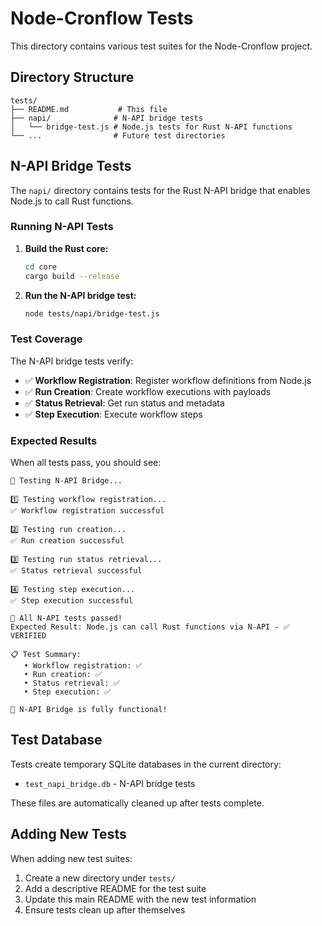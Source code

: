 # Node-Cronflow Tests

This directory contains various test suites for the Node-Cronflow project.

## Directory Structure

```
tests/
├── README.md           # This file
├── napi/              # N-API bridge tests
│   └── bridge-test.js # Node.js tests for Rust N-API functions
└── ...                # Future test directories
```

## N-API Bridge Tests

The `napi/` directory contains tests for the Rust N-API bridge that enables Node.js to call Rust functions.

### Running N-API Tests

1. **Build the Rust core:**

   ```bash
   cd core
   cargo build --release
   ```

2. **Run the N-API bridge test:**
   ```bash
   node tests/napi/bridge-test.js
   ```

### Test Coverage

The N-API bridge tests verify:

- ✅ **Workflow Registration**: Register workflow definitions from Node.js
- ✅ **Run Creation**: Create workflow executions with payloads
- ✅ **Status Retrieval**: Get run status and metadata
- ✅ **Step Execution**: Execute workflow steps

### Expected Results

When all tests pass, you should see:

```
🧪 Testing N-API Bridge...

1️⃣ Testing workflow registration...
✅ Workflow registration successful

2️⃣ Testing run creation...
✅ Run creation successful

3️⃣ Testing run status retrieval...
✅ Status retrieval successful

4️⃣ Testing step execution...
✅ Step execution successful

🎉 All N-API tests passed!
Expected Result: Node.js can call Rust functions via N-API - ✅ VERIFIED

📋 Test Summary:
   • Workflow registration: ✅
   • Run creation: ✅
   • Status retrieval: ✅
   • Step execution: ✅

🚀 N-API Bridge is fully functional!
```

## Test Database

Tests create temporary SQLite databases in the current directory:

- `test_napi_bridge.db` - N-API bridge tests

These files are automatically cleaned up after tests complete.

## Adding New Tests

When adding new test suites:

1. Create a new directory under `tests/`
2. Add a descriptive README for the test suite
3. Update this main README with the new test information
4. Ensure tests clean up after themselves
